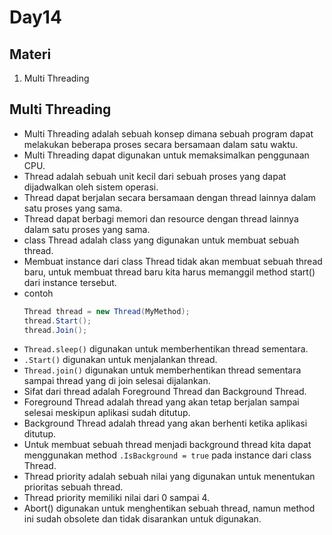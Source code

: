 # Day14

## Materi
1. Multi Threading


## Multi Threading
- Multi Threading adalah sebuah konsep dimana sebuah program dapat melakukan beberapa proses secara bersamaan dalam satu waktu.
- Multi Threading dapat digunakan untuk memaksimalkan penggunaan CPU.
- Thread adalah sebuah unit kecil dari sebuah proses yang dapat dijadwalkan oleh sistem operasi.
- Thread dapat berjalan secara bersamaan dengan thread lainnya dalam satu proses yang sama.
- Thread dapat berbagi memori dan resource dengan thread lainnya dalam satu proses yang sama.
- class Thread adalah class yang digunakan untuk membuat sebuah thread.
- Membuat instance dari class Thread tidak akan membuat sebuah thread baru, untuk membuat thread baru kita harus memanggil method start() dari instance tersebut.
- contoh
    ```csharp
    Thread thread = new Thread(MyMethod);
    thread.Start();
    thread.Join();
    ```
- `Thread.sleep()` digunakan untuk memberhentikan thread sementara.
- `.Start()` digunakan untuk menjalankan thread.
- `Thread.join()` digunakan untuk memberhentikan thread sementara sampai thread yang di join selesai dijalankan.
- Sifat dari thread adalah Foreground Thread dan Background Thread.
- Foreground Thread adalah thread yang akan tetap berjalan sampai selesai meskipun aplikasi sudah ditutup.
- Background Thread adalah thread yang akan berhenti ketika aplikasi ditutup.
- Untuk membuat sebuah thread menjadi background thread kita dapat menggunakan method `.IsBackground = true` pada instance dari class Thread.
- Thread priority adalah sebuah nilai yang digunakan untuk menentukan prioritas sebuah thread.
- Thread priority memiliki nilai dari 0 sampai 4.
- Abort() digunakan untuk menghentikan sebuah thread, namun method ini sudah obsolete dan tidak disarankan untuk digunakan.


